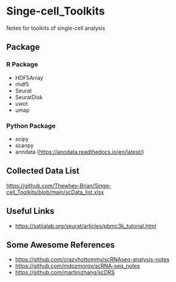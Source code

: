 # Singe-cell_Toolkits
Notes for toolkits of single-cell analysis

## Package
### R Package
* HDF5Array
* rhdf5
* Seurat
* SeuratDisk
* uwot
* umap
### Python Package
* scipy
* scanpy
* anndata (https://anndata.readthedocs.io/en/latest/)

## Collected Data List
https://github.com/Thewhey-Brian/Singe-cell_Toolkits/blob/main/scData_list.xlsx

## Useful Links
* https://satijalab.org/seurat/articles/pbmc3k_tutorial.html

## Some Awesome References
* https://github.com/crazyhottommy/scRNAseq-analysis-notes
* https://github.com/mdozmorov/scRNA-seq_notes
* https://github.com/martinjzhang/scDRS
